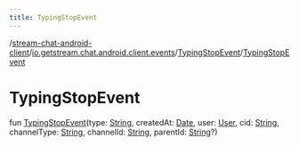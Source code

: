 ```yaml
---
title: TypingStopEvent
---
```

/[stream-chat-android-client](../../index.md)/[io.getstream.chat.android.client.events](../index.md)/[TypingStopEvent](index.md)/[TypingStopEvent](TypingStopEvent.md)  
  
  
  
# TypingStopEvent  
fun [TypingStopEvent](TypingStopEvent.md)(type: [String](https://kotlinlang.org/api/latest/jvm/stdlib/kotlin/-string/index.html), createdAt: [Date](https://developer.android.com/reference/kotlin/java/util/Date.html), user: [User](../../io.getstream.chat.android.client.models/User/index.md), cid: [String](https://kotlinlang.org/api/latest/jvm/stdlib/kotlin/-string/index.html), channelType: [String](https://kotlinlang.org/api/latest/jvm/stdlib/kotlin/-string/index.html), channelId: [String](https://kotlinlang.org/api/latest/jvm/stdlib/kotlin/-string/index.html), parentId: [String](https://kotlinlang.org/api/latest/jvm/stdlib/kotlin/-string/index.html)?)
